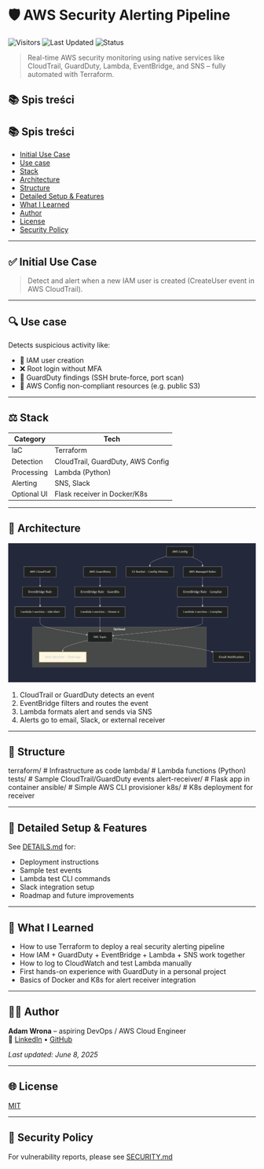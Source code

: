 # 🛡️ AWS Security Alerting Pipeline

![Visitors](https://visitor-badge.laobi.icu/badge?page_id=cloudcr0w.security-alerting-pipeline)
![Last Updated](https://img.shields.io/badge/updated-June%202025-blue)
![Status](https://img.shields.io/badge/project-learning-informational)

> Real-time AWS security monitoring using native services like CloudTrail, GuardDuty, Lambda, EventBridge, and SNS – fully automated with Terraform.

## 📚 Spis treści

## 📚 Spis treści

- [Initial Use Case](#initial-use-case)
- [Use case](#use-case)
- [Stack](#https://github.com/cloudcr0w/security-alerting-pipeline/tree/main?tab=readme-ov-file#%EF%B8%8F-stack)
- [Architecture](#architecture)
- [Structure](#structure)
- [Detailed Setup & Features](#detailed-setup--features)
- [What I Learned](#what-i-learned)
- [Author](#author)
- [License](#license)
- [Security Policy](#security-policy)

---

## ✅ Initial Use Case
> Detect and alert when a new IAM user is created (CreateUser event in AWS CloudTrail).

---

## 🔍 Use case
Detects suspicious activity like:
- 👤 IAM user creation
- ❌ Root login without MFA
- 🧐 GuardDuty findings (SSH brute-force, port scan)
- 💼 AWS Config non-compliant resources (e.g. public S3)

---

## ⚖️ Stack

| Category      | Tech                              |
|---------------|-----------------------------------|
| IaC           | Terraform                         |
| Detection     | CloudTrail, GuardDuty, AWS Config |
| Processing    | Lambda (Python)                   |
| Alerting      | SNS, Slack                        |
| Optional UI   | Flask receiver in Docker/K8s      |

---

## 🧱 Architecture

![AWS Security Alerting Pipeline](diagram.png)

1. CloudTrail or GuardDuty detects an event  
2. EventBridge filters and routes the event  
3. Lambda formats alert and sends via SNS  
4. Alerts go to email, Slack, or external receiver

---

## 📂 Structure

terraform/ # Infrastructure as code
lambda/ # Lambda functions (Python)
tests/ # Sample CloudTrail/GuardDuty events
alert-receiver/ # Flask app in container
ansible/ # Simple AWS CLI provisioner
k8s/ # K8s deployment for receiver


---

## 📄 Detailed Setup & Features

See [DETAILS.md](DETAILS.md) for:
- Deployment instructions
- Sample test events
- Lambda test CLI commands
- Slack integration setup
- Roadmap and future improvements

---

## 🧠 What I Learned
- How to use Terraform to deploy a real security alerting pipeline  
- How IAM + GuardDuty + EventBridge + Lambda + SNS work together  
- How to log to CloudWatch and test Lambda manually  
- First hands-on experience with GuardDuty in a personal project  
- Basics of Docker and K8s for alert receiver integration

---

## 👨‍💼 Author
**Adam Wrona** – aspiring DevOps / AWS Cloud Engineer  
🔗 [LinkedIn](https://www.linkedin.com/in/adam-wrona-111ba728b) • [GitHub](https://github.com/cloudcr0w)

_Last updated: June 8, 2025_

---

## 🌐 License
[MIT](LICENSE)

---

## 🚫 Security Policy
For vulnerability reports, please see [SECURITY.md](SECURITY.md)

